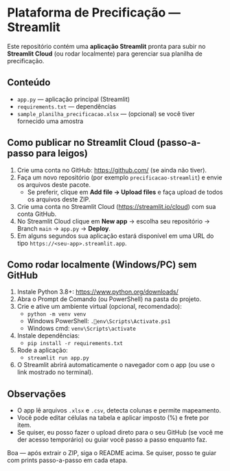 # Plataforma de Precificação — Streamlit

Este repositório contém uma **aplicação Streamlit** pronta para subir no **Streamlit Cloud** (ou rodar localmente) para gerenciar sua planilha de precificação.

## Conteúdo
- `app.py` — aplicação principal (Streamlit)
- `requirements.txt` — dependências
- `sample_planilha_precificacao.xlsx` — (opcional) se você tiver fornecido uma amostra

## Como publicar no Streamlit Cloud (passo-a-passo para leigos)
1. Crie uma conta no GitHub: https://github.com/ (se ainda não tiver).
2. Faça um novo repositório (por exemplo `precificacao-streamlit`) e envie os arquivos deste pacote.
   - Se preferir, clique em **Add file -> Upload files** e faça upload de todos os arquivos deste ZIP.
3. Crie uma conta no Streamlit Cloud (https://streamlit.io/cloud) com sua conta GitHub.
4. No Streamlit Cloud clique em **New app** -> escolha seu repositório -> Branch `main` -> `app.py` -> **Deploy**.
5. Em alguns segundos sua aplicação estará disponível em uma URL do tipo `https://<seu-app>.streamlit.app`.

## Como rodar localmente (Windows/PC) sem GitHub
1. Instale Python 3.8+: https://www.python.org/downloads/
2. Abra o Prompt de Comando (ou PowerShell) na pasta do projeto.
3. Crie e ative um ambiente virtual (opcional, recomendado):
   - `python -m venv venv`
   - Windows PowerShell: `.env\Scripts\Activate.ps1`
   - Windows cmd: `venv\Scripts\activate`
4. Instale dependências:
   - `pip install -r requirements.txt`
5. Rode a aplicação:
   - `streamlit run app.py`
6. O Streamlit abrirá automaticamente o navegador com o app (ou use o link mostrado no terminal).

## Observações
- O app lê arquivos `.xlsx` e `.csv`, detecta colunas e permite mapeamento.
- Você pode editar células na tabela e aplicar imposto (%) e frete por item.
- Se quiser, eu posso fazer o upload direto para o seu GitHub (se você me der acesso temporário) ou guiar você passo a passo enquanto faz.

Boa — após extrair o ZIP, siga o README acima. Se quiser, posso te guiar com prints passo-a-passo em cada etapa.
